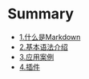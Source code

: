 # Summary

* [1.什么是Markdown](src/what.md)
* [2.基本语法介绍](src/content.md)
* [3.应用案例](src/application.md)
* [4.插件](src/plugin.md)